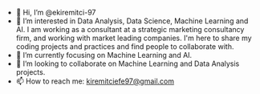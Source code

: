 - 👋 Hi, I’m @ekiremitci-97
- 👀 I’m interested in Data Analysis, Data Science, Machine Learning and AI. I am working as a consultant at a strategic marketing consultancy firm, and working with market leading companies. I'm here to share my coding projects and practices and find people to collaborate with.
- 🌱 I’m currently focusing on Machine Learning and AI.
- 💞️ I’m looking to collaborate on Machine Learning and Data Analysis projects.
- 📫 How to reach me: kiremitciefe97@gmail.com

<!---
ekiremitci-97/ekiremitci-97 is a ✨ special ✨ repository because its `README.md` (this file) appears on your GitHub profile.
You can click the Preview link to take a look at your changes.
--->
